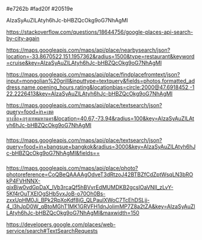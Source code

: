 #e7262b
#fad20f
#20519e

AIzaSyAuZlLAtyh6hJc-bHBZQcOkg9oG7NhAgMI



https://stackoverflow.com/questions/18644756/google-places-api-search-by-city-again

https://maps.googleapis.com/maps/api/place/nearbysearch/json?location=-33.8670522,151.1957362&radius=1500&type=restaurant&keyword=cruise&key=AIzaSyAuZlLAtyh6hJc-bHBZQcOkg9oG7NhAgMI


https://maps.googleapis.com/maps/api/place/findplacefromtext/json?input=mongolian%20grill&inputtype=textquery&fields=photos,formatted_address,name,opening_hours,rating&locationbias=circle:2000@47.6918452,-122.2226413&key=AIzaSyAuZlLAtyh6hJc-bHBZQcOkg9oG7NhAgMI

https://maps.googleapis.com/maps/api/place/textsearch/json?query=food+in+เขตบางซื่อ+กรุงเทพมหานคร&location=40.67,-73.94&radius=100&key=AIzaSyAuZlLAtyh6hJc-bHBZQcOkg9oG7NhAgMI

###
https://maps.googleapis.com/maps/api/place/textsearch/json?query=food+in+bangsue+bangkok&radius=3000&key=AIzaSyAuZlLAtyh6hJc-bHBZQcOkg9oG7NhAgMI&fields==

###
https://maps.googleapis.com/maps/api/place/photo?photoreference=CoQBeQAAAAgOdveT3dRtzoJ42BTBZfCdZptWsqLN3bROkP4FVHNNX-qjxBiw0vdGpDaX_lVb3rcaQf5hBVvrEdMUMDKB2gcsIOaVNII_zLvY-5Kf4rOuTXElOgSHb5vxJoB-o70Oh0Bs-zxxUpHM0Ji_BPk2RpXoKdf8jG_QLPaulXWoC7TcEhDSLjj-4_l3hJpD0W_qBtoMGhT1MK1GRVFH1dnJolimMP7Z8a2tZA&key=AIzaSyAuZlLAtyh6hJc-bHBZQcOkg9oG7NhAgMI&maxwidth=150




https://developers.google.com/places/web-service/search#TextSearchRequests